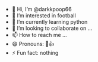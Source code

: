 - 👋 Hi, I’m @darkkpoop66
- 👀 I’m interested in football
- 🌱 I’m currently learning python
- 💞️ I’m looking to collaborate on ...
- 📫 How to reach me ...
- 😄 Pronouns: 🙂👍
- ⚡ Fun fact: nothing

<!---
darkkpoop66/darkkpoop66 is a ✨ special ✨ repository because its `README.md` (this file) appears on your GitHub profile.
You can click the Preview link to take a look at your changes.
--->
